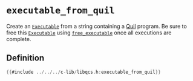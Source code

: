 # `executable_from_quil`

Create an [`Executable`] from a string containing a [Quil] program. Be sure to free this [`Executable`] using [`free_executable`] once all executions are complete.

## Definition

```c
{{#include ../../../c-lib/libqcs.h:executable_from_quil}}
```

[`Executable`]: executable.md
[Quil]: https://github.com/quil-lang/quil
[`free_executable`]: free_executable.md
